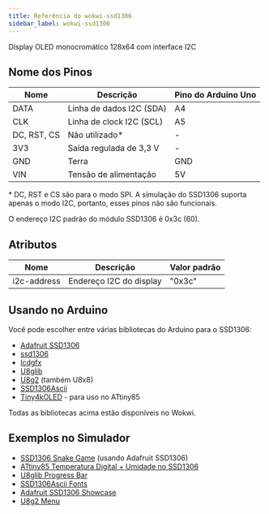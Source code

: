 ```yaml
---
title: Referência do wokwi-ssd1306
sidebar_label: wokwi-ssd1306
---
```


Display OLED monocromático 128x64 com interface I2C

<wokwi-ssd1306 />

## Nome dos Pinos

| Nome        | Descrição                  | Pino do Arduino Uno |
| ----------- | -------------------------- | ------------------- |
| DATA        | Linha de dados I2C (SDA)   | A4                  |
| CLK         | Linha de clock I2C (SCL)   | A5                  |
| DC, RST, CS | Não utilizado\*            | -                   |
| 3V3         | Saída regulada de 3,3 V    | -                   |
| GND         | Terra                      | GND                 |
| VIN         | Tensão de alimentação      | 5V                  |

\* DC, RST e CS são para o modo SPI. A simulação do SSD1306 suporta apenas o modo I2C, portanto, esses pinos não são funcionais.

O endereço I2C padrão do módulo SSD1306 é 0x3c (60).

## Atributos

| Nome        | Descrição                  | Valor padrão  |
| ----------- | -------------------------- | ------------- |
| i2c-address | Endereço I2C do display    | "0x3c"        |

## Usando no Arduino

Você pode escolher entre várias bibliotecas do Arduino para o SSD1306:

- [Adafruit SSD1306](https://wokwi.com/arduino/libraries/Adafruit_SSD1306)
- [ssd1306](https://wokwi.com/arduino/libraries/ssd1306)
- [lcdgfx](https://wokwi.com/arduino/libraries/lcdgfx)
- [U8glib](https://github.com/olikraus/u8glib)
- [U8g2](https://github.com/olikraus/u8g2) (também U8x8)
- [SSD1306Ascii](https://github.com/greiman/SSD1306Ascii)
- [Tiny4kOLED](https://www.arduino.cc/reference/en/libraries/tiny4koled/) - para uso no ATtiny85

Todas as bibliotecas acima estão disponíveis no Wokwi.

## Exemplos no Simulador

- [SSD1306 Snake Game](https://wokwi.com/arduino/projects/296135008348799496) (usando Adafruit SSD1306)
- [ATtiny85 Temperatura Digital + Umidade no SSD1306](https://wokwi.com/arduino/projects/292900020514980360)
- [U8glib Progress Bar](https://wokwi.com/arduino/projects/300867986768527882)
- [SSD1306Ascii Fonts](https://wokwi.com/arduino/projects/291197274604700168)
- [Adafruit SSD1306 Showcase](https://wokwi.com/arduino/libraries/Adafruit_SSD1306/ssd1306_128x64_i2c)
- [U8g2 Menu](https://wokwi.com/arduino/projects/291572875238834696)
